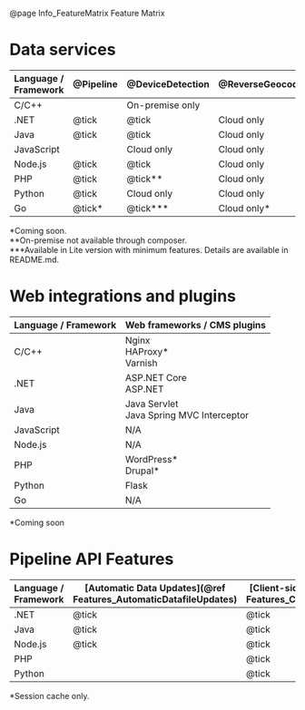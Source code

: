@page Info_FeatureMatrix Feature Matrix

# Data services

|Language / Framework|@Pipeline|@DeviceDetection|@ReverseGeocoding|
|---|---|---|---|
|C/C++    |       |On-premise only   |       |
|.NET     |@tick|@tick | Cloud only   |
|Java     |@tick|@tick | Cloud only   |
|JavaScript|      |Cloud only | Cloud only |
|Node.js  |@tick|@tick | Cloud only |
|PHP      |@tick|@tick** | Cloud only |
|Python  |@tick| Cloud only | Cloud only |
|Go      |@tick*|@tick***| Cloud only* |

*Coming soon.<BR>
**On-premise not available through composer.<BR>
***Available in Lite version with minimum features. Details are available in README.md.

# Web integrations and plugins

|Language / Framework|Web frameworks / CMS plugins|
|---|---|
|C/C++    |Nginx<BR>HAProxy*<BR>Varnish |
|.NET     |ASP.NET Core<BR>ASP.NET | 
|Java     |Java Servlet<BR>Java Spring MVC Interceptor|
|JavaScript| N/A |
|Node.js  | N/A |
|PHP      |WordPress*<BR>Drupal*|
|Python   |Flask|
|Go       | N/A |

*Coming soon

# Pipeline API Features

|Language / Framework|[Automatic Data Updates](@ref Features_AutomaticDatafileUpdates)|[Client-side Evidence](@ref Features_ClientSideEvidence)|[Asynchronous Execution](@ref Features_AsynchronousExecution)|[Lazy Loading](@ref Features_LazyLoading)|[Parallel Execution](@ref Features_ParallelExecution)|[Result Caching](@ref Features_ResultCaching)|
|---|---|---|---|---|---|---|
|.NET     |@tick|@tick|       |@tick  |@tick  |@tick|
|Java     |@tick|@tick|       |@tick  |@tick  |@tick| 
|Node.js  |@tick|@tick|@tick  |       |@tick  |@tick|
|PHP      |     |@tick|       |       |       |@tick*|
|Python   |     |@tick|       |       |       |@tick|

*Session cache only.